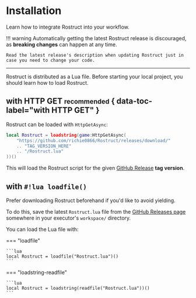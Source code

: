 # Installation

Learn how to integrate Rostruct into your workflow.

!!! warning
	Automatically getting the latest Rostruct release is discouraged, as **breaking changes** can happen at any time.
	
	Read the latest release's description when updating Rostruct just in case you need to change your code.

---

Rostruct is distributed as a Lua file. Before starting your local project, you should learn how to load Rostruct.

## with HTTP GET <small>recommended</small> { data-toc-label="with HTTP GET" }

Rostruct can be loaded with `HttpGetAsync`:

```lua hl_lines="3"
local Rostruct = loadstring(game:HttpGetAsync(
	"https://github.com/richie0866/Rostruct/releases/download/"
	.. "TAG_VERSION_HERE"
	.. "/Rostruct.lua"
))()
```

This will load the Rostruct script for the given [GitHub Release](https://github.com/richie0866/Rostruct/releases) **tag version**.

## with `#!lua loadfile()`

Prefer downloading Rostruct beforehand if you'd like to avoid yielding.

To do this, save the latest `Rostruct.lua` file from the [GitHub Releases page](https://github.com/richie0866/Rostruct/releases/latest) somewhere in your executor's `workspace/` directory.

You can load the Lua file with:

=== "loadfile"

	```lua
	local Rostruct = loadfile("Rostruct.lua")()
	```

=== "loadstring-readfile"

	```lua
	local Rostruct = loadstring(readfile("Rostruct.lua"))()
	```
